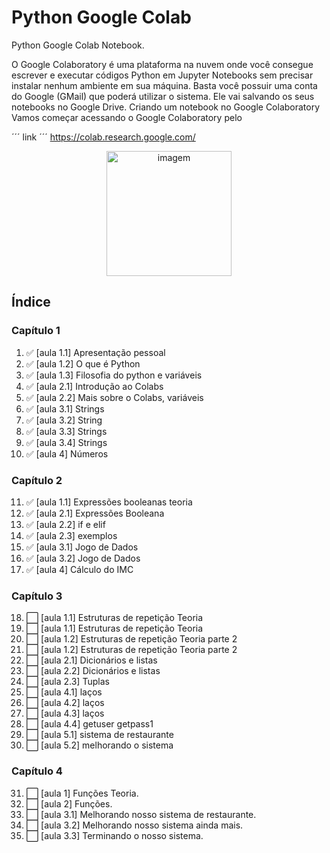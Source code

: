 # Python Google Colab
 Python Google Colab Notebook.
 
 O Google Colaboratory é uma plataforma na nuvem onde você consegue escrever e executar códigos Python em Jupyter Notebooks sem precisar instalar nenhum ambiente em sua máquina. Basta você possuir uma conta do Google (GMail) que poderá utilizar o sistema. Ele vai salvando os seus notebooks no Google Drive.
Criando um notebook no Google Colaboratory
Vamos começar acessando o Google Colaboratory pelo 

´´´ link ´´´  https://colab.research.google.com/
 
 <p align="center">
  <img src=https://www.python.org/static/img/python-logo.png?raw=true" alt="imagem" width="200px" />
 </p>
    
  
## Índice
### Capítulo 1
1. :white_check_mark: [aula 1.1] Apresentação pessoal
2. :white_check_mark: [aula 1.2] O que é Python
3. :white_check_mark: [aula 1.3] Filosofia do python e variáveis
4. :white_check_mark: [aula 2.1] Introdução ao Colabs
5. :white_check_mark: [aula 2.2] Mais sobre o Colabs, variáveis
6. :white_check_mark: [aula 3.1] Strings
7. :white_check_mark: [aula 3.2] String
8. :white_check_mark: [aula 3.3] Strings
9. :white_check_mark: [aula 3.4] Strings
10. :white_check_mark: [aula 4] Números

### Capítulo 2
11. :white_check_mark: [aula 1.1] Expressões booleanas teoria
12. :white_check_mark: [aula 2.1] Expressões Booleana
13. :white_check_mark: [aula 2.2] if e elif
14. :white_check_mark: [aula 2.3] exemplos
15. :white_check_mark: [aula 3.1] Jogo de Dados
16. :white_check_mark: [aula 3.2] Jogo de Dados
17. :white_check_mark: [aula 4] Cálculo do IMC

### Capítulo 3
18. :white_large_square:  [aula 1.1] Estruturas de repetição Teoria
19. :white_large_square:  [aula 1.1] Estruturas de repetição Teoria
20. :white_large_square:  [aula 1.2] Estruturas de repetição Teoria parte 2
21. :white_large_square:  [aula 1.2] Estruturas de repetição Teoria parte 2   
22. :white_large_square:  [aula 2.1] Dicionários e listas
23. :white_large_square:  [aula 2.2] Dicionários e listas
24. :white_large_square:  [aula 2.3] Tuplas
25. :white_large_square:  [aula 4.1] laços
26. :white_large_square:  [aula 4.2] laços
27. :white_large_square:  [aula 4.3] laços
28. :white_large_square:  [aula 4.4] getuser getpass1
29. :white_large_square:  [aula 5.1] sistema de restaurante
30. :white_large_square:  [aula 5.2] melhorando o sistema

### Capítulo 4
31. :white_large_square: [aula 1] Funções Teoria.
32. :white_large_square: [aula 2] Funções.
33. :white_large_square: [aula 3.1] Melhorando nosso sistema de restaurante.
34. :white_large_square: [aula 3.2] Melhorando nosso sistema ainda mais.
35. :white_large_square: [aula 3.3] Terminando o nosso sistema. 
